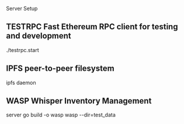 Server Setup


TESTRPC
Fast Ethereum RPC client for testing and development
---
./testrpc.start


IPFS 
peer-to-peer filesystem
---
ipfs daemon

WASP
Whisper Inventory Management
---
server 
go build -o wasp
wasp --dir=test_data

